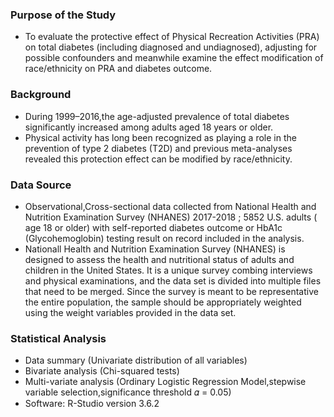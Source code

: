 
### Purpose of the Study
* To evaluate the protective effect of Physical Recreation Activities (PRA) on total diabetes (including diagnosed and undiagnosed), adjusting for possible confounders and meanwhile examine the effect modification of race/ethnicity on PRA and diabetes outcome.

### Background
* During 1999–2016,the age-adjusted prevalence of total diabetes significantly increased among adults aged 18 years or older.
* Physical activity has long been recognized as playing a role in the prevention of type 2 diabetes (T2D) and previous meta-analyses revealed this protection effect can be modified by race/ethnicity.

### Data Source
* Observational,Cross-sectional data collected from National Health and Nutrition Examination Survey (NHANES) 2017-2018 ; 5852 U.S. adults ( age 18 or older) with self-reported diabetes outcome or HbA1c (Glycohemoglobin) testing result on record included in the analysis. 
* Nationall Health and Nutrition Examination Survey (NHANES) is designed to assess the health and nutritional status of adults and children in the United States. It is a unique survey combing interviews and physical examinations, and the data set is divided into multiple files that need to be merged. Since the survey is meant to be representative the entire population, the sample should be appropriately weighted using the weight variables provided in the data set.

### Statistical Analysis
* Data summary (Univariate distribution of all variables)
* Bivariate analysis (Chi-squared tests)
* Multi-variate analysis (Ordinary Logistic Regression Model,stepwise variable selection,significance threshold 𝛼 = 0.05)
* Software: R-Studio version 3.6.2
